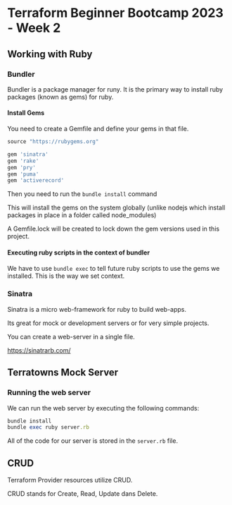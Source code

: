 # Terraform Beginner Bootcamp 2023 - Week 2

## Working with Ruby

### Bundler

Bundler is a package manager for runy.
It is the primary way to install ruby packages (known as gems) for ruby.

#### Install Gems

You need to create a Gemfile and define your gems in that file.

```rb
source "https://rubygems.org"

gem 'sinatra'
gem 'rake'
gem 'pry'
gem 'puma'
gem 'activerecord'
```

Then you need to run the `bundle install` command

This will install the gems on the system globally (unlike nodejs which install packages in place in a folder called node_modules)

A Gemfile.lock will be created to lock down the gem versions used in this project.

#### Executing ruby scripts in the context of bundler

We have to use `bundle exec` to tell future ruby scripts to use the gems we installed. This is the way we set context.

### Sinatra

Sinatra is a micro web-framework for ruby to build web-apps.

Its great for mock or development servers or for very simple projects.

You can create a web-server in a single file.

https://sinatrarb.com/

## Terratowns Mock Server

### Running the web server

We can run the web server by executing the following commands:

```rb
bundle install
bundle exec ruby server.rb
```

All of the code for our server is stored in the `server.rb` file.

## CRUD
Terraform Provider resources utilize CRUD.

CRUD stands for Create, Read, Update dans Delete.
